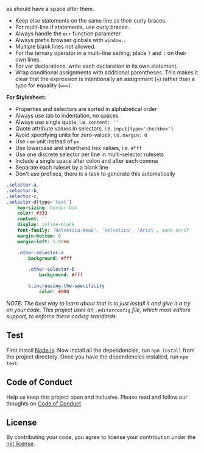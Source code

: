 as should have a space after them.
- Keep else statements on the same line as their curly braces.
- For multi-line if statements, use curly braces.
- Always handle the `err` function parameter.
- Always prefix browser globals with `window.`.
- Multiple blank lines not allowed.
- For the ternary operator in a multi-line setting, place `?` and `:` on their own lines.
- For var declarations, write each declaration in its own statement.
- Wrap conditional assignments with additional parentheses. This makes it clear that the expression is intentionally an assignment (`=`) rather than a typo for equality (`===`).

**For Stylesheet:**

- Properties and selectors are sorted in alphabetical order
- Always use tab to indentation, no spaces
- Always use single quote, i.e. `content: ''`
- Quote attribute values in selectors, i.e. `input[type='checkbox']`
- Avoid specifying units for zero-values, i.e. `margin: 0`
- Use `rem` unit instead of `px`
- Use lowercase and shorthand hex values, i.e. `#fff`
- Use one discrete selector per line in multi-selector rulesets
- Include a single space after colon and after each comma
- Separate each ruleset by a blank line
- Don't use prefixes, there is a task to generate this automatically

```sass
.selector-a,
.selector-b,
.selector-c,
.selector-d[type='text']
	box-sizing: border-box
	color: #333
	content: ''
	display: inline-block
	font-family: 'Helvetica-Neue', 'Helvetica', 'Arial', sans-serif
	margin-bottom: 0
	margin-left: 5.0rem

	.other-selector-a
		background: #fff

		.other-selector-b
			background: #fff

		&.increasing-the-specificity
			color: #000
```

*NOTE: The best way to learn about that is to just install it and give it a try on your code. This project uses an `.editorconfig` file, which most editors support, to enforce these coding standards.*

## Test

First install [Node.js](https://nodejs.org/en/download/). Now install all the dependencies, run `npm install` from the project directory. Once you have the dependencies installed, run `npm test`.

## Code of Conduct

Help us keep this project open and inclusive. Please read and follow our thoughts on [Code of Conduct](http://confcodeofconduct.com/).

## License

By contributing your code, you agree to license your contribution under the [mit license](../license).
